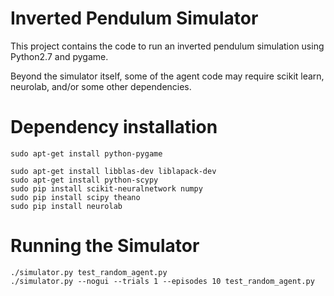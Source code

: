 Inverted Pendulum Simulator
===========================

This project contains the code to run an inverted pendulum simulation using Python2.7 and pygame.

Beyond the simulator itself, some of the agent code may require scikit learn, neurolab, and/or some other dependencies.


Dependency installation
=======================

    sudo apt-get install python-pygame

    sudo apt-get install libblas-dev liblapack-dev
    sudo apt-get install python-scypy
    sudo pip install scikit-neuralnetwork numpy
    sudo pip install scipy theano
    sudo pip install neurolab


Running the Simulator
=====================

    ./simulator.py test_random_agent.py
    ./simulator.py --nogui --trials 1 --episodes 10 test_random_agent.py
